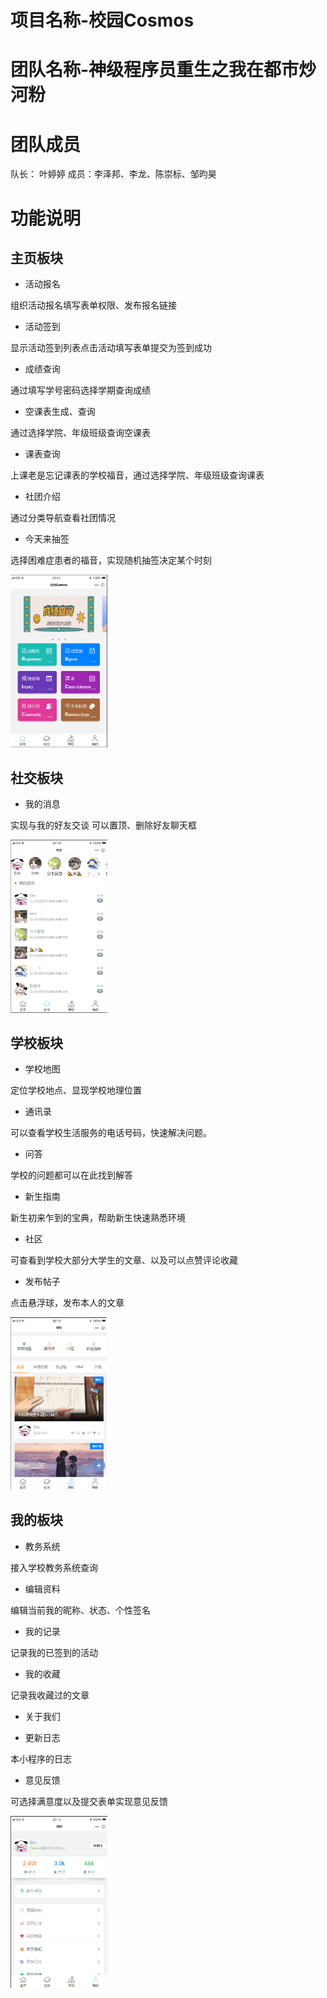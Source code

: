 # 项目名称-校园Cosmos

# 团队名称-神级程序员重生之我在都市炒河粉

# 团队成员

队长： 叶婷婷
成员：李泽邦、李龙、陈崇标、邹昀昊

# 功能说明

## 主页板块

- 活动报名

组织活动报名填写表单权限、发布报名链接

- 活动签到

显示活动签到列表点击活动填写表单提交为签到成功

- 成绩查询

通过填写学号密码选择学期查询成绩

- 空课表生成、查询

通过选择学院、年级班级查询空课表

- 课表查询

上课老是忘记课表的学校福音，通过选择学院、年级班级查询课表

- 社团介绍

通过分类导航查看社团情况

- 今天来抽签

选择困难症患者的福音，实现随机抽签决定某个时刻

<img src="simg/1.png" style="zoom:33%;" />



## 社交板块

- 我的消息

实现与我的好友交谈 可以置顶、删除好友聊天框



<img src="simg/2.png" style="zoom:33%;" />

## 学校板块

- 学校地图

定位学校地点、显现学校地理位置

- 通讯录

可以查看学校生活服务的电话号码，快速解决问题。

- 问答

学校的问题都可以在此找到解答

- 新生指南

新生初来乍到的宝典，帮助新生快速熟悉环境

- 社区

可查看到学校大部分大学生的文章、以及可以点赞评论收藏

- 发布帖子

点击悬浮球，发布本人的文章

<img src="simg/3.png" style="zoom:33%;" />



## 我的板块

- 教务系统

接入学校教务系统查询

- 编辑资料

编辑当前我的昵称、状态、个性签名

- 我的记录

记录我的已签到的活动

- 我的收藏

记录我收藏过的文章

- 关于我们

- 更新日志

本小程序的日志

- 意见反馈

可选择满意度以及提交表单实现意见反馈

<img src="simg/4.png" style="zoom:33%;" />
